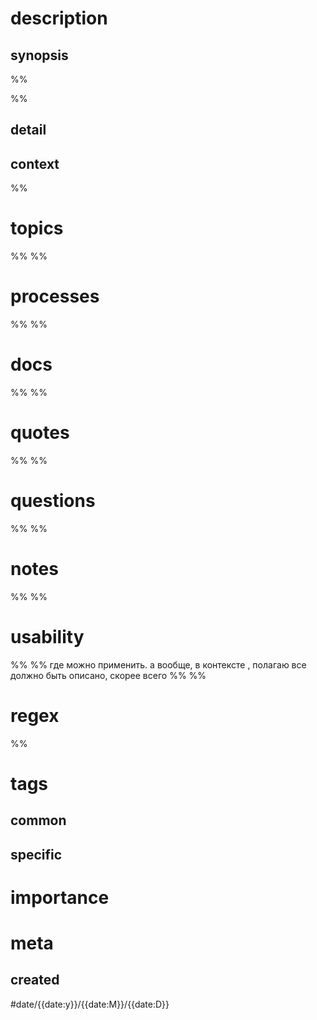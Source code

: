 # description
## synopsis
%% 

%%
## detail
## context
%%
# topics
%%
%%
# processes
%%
%%
# docs
%%
%%
# quotes
%%
%%
# questions
%%
%%
# notes 
%%
%%
# usability
%%
%% 
где можно применить.
а вообще, в контексте , полагаю все должно быть описано, скорее всего
%%
%%
# regex
%%
# tags
## common
## specific
# importance
# meta
## created
#date/{{date:y}}/{{date:M}}/{{date:D}}


